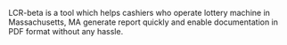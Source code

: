LCR-beta is a tool which helps cashiers who operate lottery machine in Massachusetts, MA generate report quickly and enable documentation in PDF format without any hassle.
